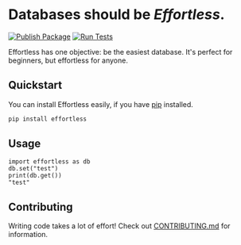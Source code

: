 # Databases should be _Effortless_.

[![Publish Package](https://github.com/bboonstra/Effortless/actions/workflows/publish.yml/badge.svg?branch=main)](https://github.com/bboonstra/Effortless/actions/workflows/publish.yml)
[![Run Tests](https://github.com/bboonstra/Effortless/actions/workflows/test.yml/badge.svg?branch=main)](https://github.com/bboonstra/Effortless/actions/workflows/test.yml)

Effortless has one objective: be the easiest database.
It's perfect for beginners, but effortless for anyone.

## Quickstart

You can install Effortless easily, if you have [pip](https://pip.pypa.io/en/stable/installation/) installed.
```bash
pip install effortless
```

## Usage

```python3
import effortless as db
db.set("test")
print(db.get())
"test"
```

## Contributing
Writing code takes a lot of effort! Check out [CONTRIBUTING.md](CONTRIBUTING.md) for information.
